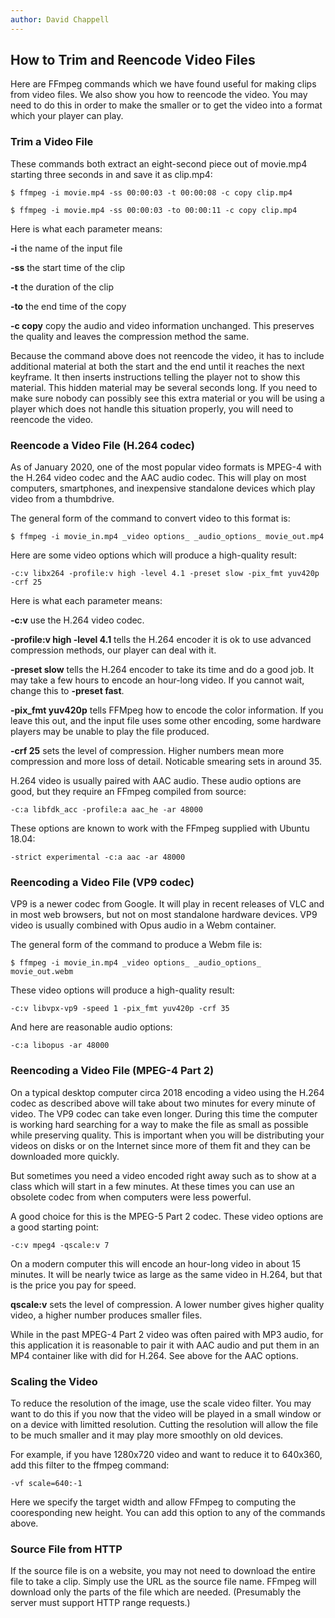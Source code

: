 ```yaml
---
author: David Chappell
---
```


## How to Trim and Reencode Video Files

Here are FFmpeg commands which we have found useful for making clips
from video files. We also show you how to reencode the video. You may
need to do this in order to make the smaller or to get the video into
a format which your player can play.

### Trim a Video File

These commands both extract an eight-second piece out of movie.mp4 starting three
seconds in and save it as clip.mp4:

    $ ffmpeg -i movie.mp4 -ss 00:00:03 -t 00:00:08 -c copy clip.mp4

    $ ffmpeg -i movie.mp4 -ss 00:00:03 -to 00:00:11 -c copy clip.mp4

Here is what each parameter means:

**-i** the name of the input file

**-ss** the start time of the clip

**-t** the duration of the clip

**-to** the end time of the copy

**-c copy** copy the audio and video information unchanged. This preserves
      the quality and leaves the compression method the same.

Because the command above does not reencode the video, it has to include
additional material at both the start and the end until it reaches the next
keyframe. It then inserts instructions telling the player not to show this
material. This hidden material may be several seconds long. If you need to make
sure nobody can possibly see this extra material or you will be using a player
which does not handle this situation properly, you will need to reencode the
video.

### Reencode a Video File (H.264 codec)

As of January 2020, one of the most popular video formats is MPEG-4 with the
H.264 video codec and the AAC audio codec. This will play on most computers,
smartphones, and inexpensive standalone devices which play video from a thumbdrive.

The general form of the command to convert video to this format is:

    $ ffmpeg -i movie_in.mp4 _video options_ _audio_options_ movie_out.mp4 

Here are some video options which will produce a high-quality result:

    -c:v libx264 -profile:v high -level 4.1 -preset slow -pix_fmt yuv420p -crf 25

Here is what each parameter means:

**-c:v** use the H.264 video codec.

**-profile:v high -level 4.1** tells the H.264 encoder it is ok to use
advanced compression methods, our player can deal with it.

**-preset slow** tells the H.264 encoder to take its time and do a good job.
It may take a few hours to encode an hour-long video. If you cannot wait,
change this to **-preset fast**.

**-pix_fmt yuv420p** tells FFMpeg how to encode the color information.
If you leave this out, and the input file uses some other encoding,
some hardware players may be unable to play the file produced.

**-crf 25** sets the level of compression. Higher numbers mean more
compression and more loss of detail. Noticable smearing sets in around 35.

H.264 video is usually paired with AAC audio. These audio options are good,
but they require an FFmpeg compiled from source:

    -c:a libfdk_acc -profile:a aac_he -ar 48000

These options are known to work with the FFmpeg supplied with Ubuntu 18.04:

    -strict experimental -c:a aac -ar 48000

### Reencoding a Video File (VP9 codec)

VP9 is a newer codec from Google. It will play in recent releases of VLC
and in most web browsers, but not on most standalone hardware devices.
VP9 video is usually combined with Opus audio in a Webm container.

The general form of the command to produce a Webm file is:

    $ ffmpeg -i movie_in.mp4 _video options_ _audio_options_ movie_out.webm 

These video options will produce a high-quality result:

    -c:v libvpx-vp9 -speed 1 -pix_fmt yuv420p -crf 35

And here are reasonable audio options:

	-c:a libopus -ar 48000

### Reencoding a Video File (MPEG-4 Part 2)

On a typical desktop computer circa 2018 encoding a video using the H.264 codec
as described above will take about two minutes for every minute of video. The
VP9 codec can take even longer. During this time the computer is working hard
searching for a way to make the file as small as possible while preserving
quality. This is important when you will be distributing your videos on disks
or on the Internet since more of them fit and they can be downloaded more
quickly.

But sometimes you need a video encoded right away such as to show at a class
which will start in a few minutes. At these times you can use an obsolete
codec from when computers were less powerful.

A good choice for this is the MPEG-5 Part 2 codec.  These video options are a
good starting point:

	-c:v mpeg4 -qscale:v 7

On a modern computer this will encode an hour-long video in about 15 minutes.
It will be nearly twice as large as the same video in H.264, but that is the
price you pay for speed.

**qscale:v** sets the level of compression. A lower number gives higher quality
video, a higher number produces smaller files.

While in the past MPEG-4 Part 2 video was often paired with MP3 audio, for this
application it is reasonable to pair it with AAC audio and put them in an MP4
container like with did for H.264. See above for the AAC options.

### Scaling the Video

To reduce the resolution of the image, use the scale video filter. You may
want to do this if you now that the video will be played in a small window
or on a device with limitted resolution. Cutting the resolution will allow
the file to be much smaller and it may play more smoothly on old devices.

For example, if you have 1280x720 video and want to reduce it to 640x360,
add this filter to the ffmpeg command:

    -vf scale=640:-1

Here we specify the target width and allow FFmpeg to computing the
cooresponding new height. You can add this option to any of the commands above.

### Source File from HTTP

If the source file is on a website, you may not need to download the entire file to
take a clip. Simply use the URL as the source file name. FFmpeg will download only
the parts of the file which are needed. (Presumably the server must support 
HTTP range requests.)


